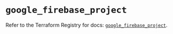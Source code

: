 # `google_firebase_project`

Refer to the Terraform Registry for docs: [`google_firebase_project`](https://registry.terraform.io/providers/hashicorp/google-beta/6.12.0/docs/resources/google_firebase_project).
